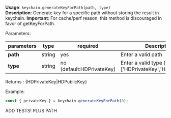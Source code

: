 **Usage**: `keychain.generateKeyForPath(path, type)`    
**Description**: Generate key for a specific path without storing the result in keychain. 
**Important**: For cache/perf reason, this method is discouraged in favor of getKeyForPath.

Parameters: 

| parameters        | type        | required                  | Description                                                 |  
|-------------------|-------------|---------------------------| ------------------------------------------------------------|
| **path**          | string      | yes                       | Enter a valid path                                          |
| **type**          | string      | no (default:HDPrivateKey) | Enter a valid type (one of: ['HDPrivateKey','HDPublicKey']) |

Returns : {HDPrivateKey|HDPublicKey}

Example: 
```js
const { privateKey } = keychain.generateKeyForPath(0);
```

ADD TESTS! PLUS PATH
